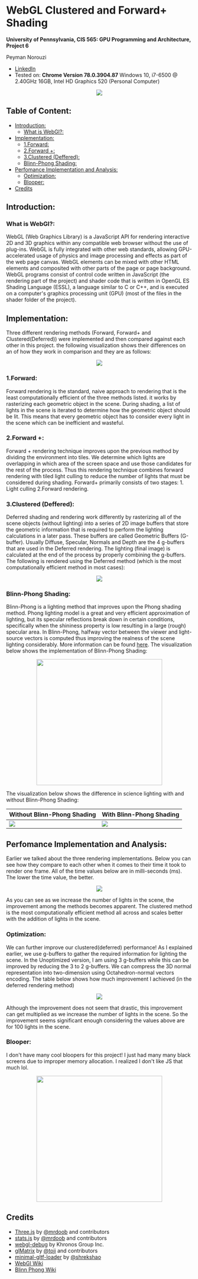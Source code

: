 WebGL Clustered and Forward+ Shading
======================

**University of Pennsylvania, CIS 565: GPU Programming and Architecture, Project 6**

Peyman Norouzi
* [LinkedIn](https://www.linkedin.com/in/peymannorouzi)
* Tested on: **Chrome Version 78.0.3904.87** Windows 10, i7-6500 @ 2.40GHz 16GB, Intel HD Graphics 520 (Personal Computer)

<p align="center">
  <img src="imgs/top.gif">
</p>

## Table of Content:

- [Introduction:](#introduction)
  * [What is WebGl?:](#what-is-webgl)
- [Implementation:](#implementation)
  * [1.Forward:](#1forward)
  * [2.Forward +:](#2forward-)
  * [3.Clustered (Deffered):](#3clustered--deffered---)
  * [Blinn-Phong Shading:](#blinn-phong-shading)
- [Perfomance Implementation and Analysis:](#perfomance-implementation-and-analysis)
  * [Optimization:](#optimization)
  * [Blooper:](#blooper)
- [Credits](#credits)


## Introduction:

### What is WebGl?:

WebGL (Web Graphics Library) is a JavaScript API for rendering interactive 2D and 3D graphics within any compatible web browser without the use of plug-ins. WebGL is fully integrated with other web standards, allowing GPU-accelerated usage of physics and image processing and effects as part of the web page canvas. WebGL elements can be mixed with other HTML elements and composited with other parts of the page or page background. WebGL programs consist of control code written in JavaScript (the rendering part of the project) and shader code that is written in OpenGL ES Shading Language (ESSL), a language similar to C or C++, and is executed on a computer's graphics processing unit (GPU) (most of the files in the shader folder of the project). 

## Implementation:

Three different rendering methods (Forward, Forward+ and Clustered(Deferred)) were implemented and then compared against each other in this project. the following visualization shows their differences on an of how they work in comparison and they are as follows:

<p align="center">
  <img src="imgs/rend.png">
</p>

### 1.Forward:

Forward rendering is the standard, naive approach to rendering that is the least computationally efficient of the three methods listed. it works by rasterizing each geometric object in the scene. During shading, a list of lights in the scene is iterated to determine how the geometric object should be lit. This means that every geometric object has to consider every light in the scene which can be inefficient and wasteful.

### 2.Forward +:

Forward + rendering technique improves upon the previous method by dividing the environment into tiles. We determine which lights are overlapping in which area of the screen space and use those candidates for the rest of the process. Thus this rendering technique combines forward rendering with tiled light culling to reduce the number of lights that must be considered during shading. Forward+ primarily consists of two stages: 1. Light culling 2.Forward rendering.

### 3.Clustered (Deffered):

Deferred shading and rendering work differently by rasterizing all of the scene objects (without lighting) into a series of 2D image buffers that store the geometric information that is required to perform the lighting calculations in a later pass. These buffers are called Geometric Buffers (G-buffer). Usually Diffuse, Specular, Normals and Depth are the 4 g-buffers that are used in the Deferred rendering. The lighting (final image) is calculated at the end of the process by properly combining the g-buffers. The following is rendered using the Deferred method (which is the most computationally efficient method in most cases):

<p align="center">
  <img src="imgs/bot.gif">
</p>


### Blinn-Phong Shading:

Blinn-Phong is a lighting method that improves upon the Phong shading method. Phong lighting model is a great and very efficient approximation of lighting, but its specular reflections break down in certain conditions, specifically when the shininess property is low resulting in a large (rough) specular area. In Blinn-Phong, halfway vector between the viewer and light-source vectors is computed thus improving the realness of the scene lighting considerably. More information can be found [here](https://en.wikipedia.org/wiki/Blinn%E2%80%93Phong_reflection_model). The visualization below shows the implementation of Blinn-Phong Shading: 

<p align="center">
  <img src="imgs/BPR.jpg" width="340">
</p>

The visualization below shows the difference in science lighting with and without Blinn-Phong Shading:

| Without Blinn-Phong Shading | With Blinn-Phong Shading |
| ------------- | ----------- |
| ![](imgs/Blin_off.gif)  | ![](imgs/Blin_on.gif) |


## Perfomance Implementation and Analysis:

Earlier we talked about the three rendering implementations. Below you can see how they compare to each other when it comes to their time it took to render one frame. All of the time values below are in milli-seconds (ms). The lower the time value, the better.

<p align="center">
  <img src="imgs/plot3.png">
</p>

As you can see as we increase the number of lights in the scene, the improvement among the methods becomes apparent. The clustered method is the most computationally efficient method all across and scales better with the addition of lights in the scene. 

### Optimization:

We can further improve our clustered(deferred) performance! As I explained earlier, we use g-buffers to gather the required information for lighting the scene. In the Unoptimized version, I am using 3 g-buffers while this can be improved by reducing the 3 to 2 g-buffers. We can compress the 3D normal representation into two-dimension using Octahedron-normal vectors encoding. The table below shows how much improvement I achieved (in the deferred rendering method)

<p align="center">
  <img src="imgs/plotO.png">
</p>

Although the improvement does not seem that drastic, this improvement can get multiplied as we increase the number of lights in the scene. So the improvement seems significant enough considering the values above are for 100 lights in the scene.

### Blooper:

I don't have many cool bloopers for this project! I just had many many black screens due to improper memory allocation. I realized I don't like JS that much lol.

<p align="center">
  <img src="imgs/blooper1.PNG"width="340">
</p>

## Credits

* [Three.js](https://github.com/mrdoob/three.js) by [@mrdoob](https://github.com/mrdoob) and contributors
* [stats.js](https://github.com/mrdoob/stats.js) by [@mrdoob](https://github.com/mrdoob) and contributors
* [webgl-debug](https://github.com/KhronosGroup/WebGLDeveloperTools) by Khronos Group Inc.
* [glMatrix](https://github.com/toji/gl-matrix) by [@toji](https://github.com/toji) and contributors
* [minimal-gltf-loader](https://github.com/shrekshao/minimal-gltf-loader) by [@shrekshao](https://github.com/shrekshao)
* [WebGl Wiki](https://en.wikipedia.org/wiki/WebGL)
* [Blinn Phong Wiki](https://en.wikipedia.org/wiki/Blinn%E2%80%93Phong_reflection_model)

